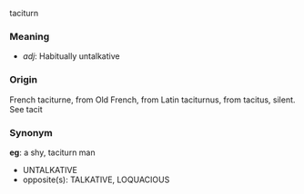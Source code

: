 taciturn
### Meaning
+ _adj_: Habitually untalkative

### Origin

French taciturne, from Old French, from Latin taciturnus, from tacitus, silent. See tacit

### Synonym

__eg__: a shy, taciturn man

+ UNTALKATIVE
+ opposite(s): TALKATIVE, LOQUACIOUS


